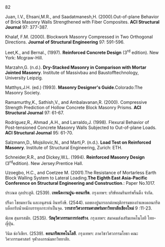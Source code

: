 
82

Juan, I.V., Ehsani,M.R., and Saadatmanesh,H. (2000).Out-of-plane Behavior of Brick Masonry Walls Strengthened with Fiber Composites. **ACI Structural Journal** 97: 377-387.

Khalaf, F.M. (2000). Blockwork Masonry Compressed in Two Orthogonal Directions. **Journal of Structural Engineering** 97: 591-596.

Leet,K., and Bernal., (1997). **Reinforced Concrete Design** (3<sup>rd</sup> edition). New York: Mcgraw-Hill.

Marzahn,G. (n.d.). **Dry-Stacked Masonry in Comparison with Mortar Jointed Masonry**. Institute of Massivbau and Baustofftechnology, University Leipzig.

Matthys,J.H. (ed.) (1993). **Masonry Designer's Guide**.Colorado:The Masonry Society.

Ramamurthy,K., Sathish,V., and Ambalavanan,R. (2000). Compressive Strength Prediction of Hollow Concrete Block Masonry Prisms. **ACI Structural Journal** 97: 61-67.

Rodriguez,R., Ahmad ,A.H., and Larraldo,J. (1998). Flexural Behavior of Post-tensioned Concrete Masonry Walls Subjected to Out-of-plane Loads. **ACI Structural Journal** 95: 61-70.

Salzmann,D., Mojsilovic,N., and Marti,P. (n.d.). **Load Test on Reinforced Masonry**. Institute of Structural Engineering, Zurich: ETH.

Schneider,R.R., and Dickey,W.L. (1994). **Reinforced Masonry Design** (3<sup>rd</sup>edition). New Jersey:Prentice Hall.

Uzoegbo, H.C., and Coetzee M. (2001).The Resistance of Mortarless Earth Block Walling System to Lateral Loading.**The Eighth East Asia-Pacific Conference on Structural Engineering and Construction**.: Paper No.1017.

ประณต กุลประสูติ. (2539). **เทคนิคงานปูน-คอนกรีต**. กรุงเทพฯ: บริษัทอมรินทร์พริ้นติ้ง จำกัด.

ปรีดา ไชยมหาวัน และอนุสรณ์ อินทรังษี. (2544). ผลของปูนกรอกต่อพฤติกรรมของกำแพงคอนกรีตบล็อกรับน้ำหนักบรรทุกกระทำเป็นจุด. **วารสารวิศวกรรมศาสตร์มหาวิทยาลัยเชียงใหม่** 9 :11-23.

พิภพ สุนทรสมัย. (2535). **วัสดุวิศวกรรมการก่อสร้าง**. กรุงเทพฯ: สมาคมส่งเสริมเทคโนโลยี ไทย-ญี่ปุ่น.

วินิต ช่อวิเชียร. (2539). **คอนกรีตเทคโนโลยี**. กรุงเทพฯ: ภาควิชาวิศวกรรมโยธา คณะวิศวกรรมศาสตร์ จุฬาลงกรณ์มหาวิทยาลัย.
